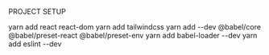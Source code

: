 PROJECT SETUP

yarn add react react-dom
yarn add tailwindcss
yarn add --dev @babel/core @babel/preset-react @babel/preset-env
yarn add babel-loader --dev
yarn add eslint --dev
